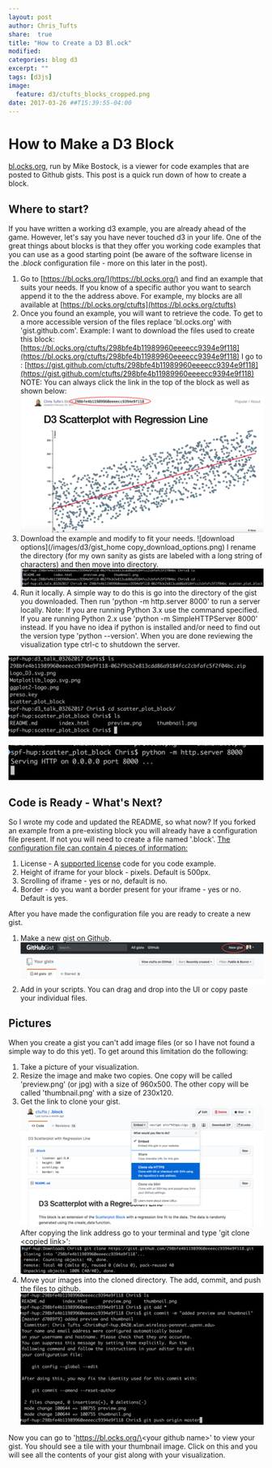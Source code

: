```yaml
---
layout: post
author: Chris_Tufts
share:  true
title: "How to Create a D3 Bl.ock"
modified:
categories: blog d3
excerpt: ""
tags: [d3js]
image:
  feature: d3/ctufts_blocks_cropped.png
date: 2017-03-26 ##T15:39:55-04:00
---
```


# How to Make a D3 Block
[bl.ocks.org](https://bl.ocks.org/-/about), run by Mike Bostock, is a viewer for code examples that are posted to Github gists.  This post is a quick run down of how to create a block.

## Where to start?
If you have written a working d3 example, you are already ahead of the game. However, let's say you have never touched d3 in your life. One of the great things about blocks is that they offer you working code examples that you can use as a good starting point (be aware of the software license in the <i>.block</i> configuration file - more on this later in the post).

1. Go to [https://bl.ocks.org/](https://bl.ocks.org/) and find an example that suits your needs. If you know of a specific author you want to search append it to the the address above. For example, my blocks are all available at [https://bl.ocks.org/ctufts](https://bl.ocks.org/ctufts)
2. Once you found an example, you will want to retrieve the code. To get to a more accessible version of the files replace 'bl.ocks.org' with 'gist.github.com'. Example: I want to download the files used to create this block:[https://bl.ocks.org/ctufts/298bfe4b11989960eeeecc9394e9f118](https://bl.ocks.org/ctufts/298bfe4b11989960eeeecc9394e9f118)
I go to : [https://gist.github.com/ctufts/298bfe4b11989960eeeecc9394e9f118](https://gist.github.com/ctufts/298bfe4b11989960eeeecc9394e9f118)
NOTE: You can always click the link in the top of the block as well as shown below:
![link to gist](/images/d3/block_home_gist_highlighted.png)
3. Download the example and modify to fit your needs.
![download options](/images/d3/gist_home copy_download_options.png)
I rename the directory (for my own sanity as gists are labeled with a long
  string of characters) and then move into directory.
![rename directory](/images/d3/rename_block_directory.png)
4. Run it locally. A simple way to do this is go into the directory of the gist you downloaded. Then run 'python -m http.server 8000' to run a server locally. Note: If you are running Python 3.x use the command specified. If you are running Python 2.x use 'python -m SimpleHTTPServer 8000' instead. If you have no idea if python is installed and/or need to find out the version type 'python --version'. When you are done reviewing the visualization type ctrl-c to shutdown the server.

![rename directory](/images/d3/terminal_directory.png)

![simple server](/images/d3/simple_server.png)

## Code is Ready - What's Next?

So I wrote my code and updated the README, so what now? If you forked an example from a pre-existing block you will already have a configuration file present. If not you will need to create a file named '.block'. [The configuration file can contain 4 pieces of information:](https://bl.ocks.org/-/about)

1. License - A [supported license](https://bl.ocks.org/licenses.txt) code for you code example.
2. Height of iframe for your block - pixels. Default is 500px.
3. Scrolling of iframe - yes or no, default is no.
4. Border - do you want a border present for your iframe - yes or no. Default is yes.

After you have made the configuration file you are ready to create a new gist.

1. Make a new [gist on Github](https://gist.github.com/).
![make new gist](/images/d3/make_new_gist.png)
2. Add in your scripts. You can drag and drop into the UI or copy paste your individual files.

## Pictures
When you create a gist you can't add image files (or so I have not found a simple way to do this yet).  To get around this limitation do the following:

1. Take a picture of your visualization.
2. Resize the image and make two copies. One copy will be called 'preview.png' (or jpg) with a size of 960x500. The other copy will be called 'thumbnail.png' with a size of 230x120.
3. Get the link to clone your gist.
![clone link](/images/d3/clone_gist.png)
After copying the link address go to your terminal and type 'git clone \<copied link\>':
![clone gist in terminal](/images/d3/terminal_clone_gist.png)
4. Move your images into the cloned directory. The add, commit, and push the files to github.
![add commit push](/images/d3/add_commit_push.png)


Now you can go to 'https://bl.ocks.org/\<your github name\>' to view your gist. You should see
a tile with your thumbnail image. Click on this and you will see all the contents of your gist
along with your visualization. 

[jekyll-gh]: https://github.com/jekyll/jekyll
[jekyll]:    http://jekyllrb.com
